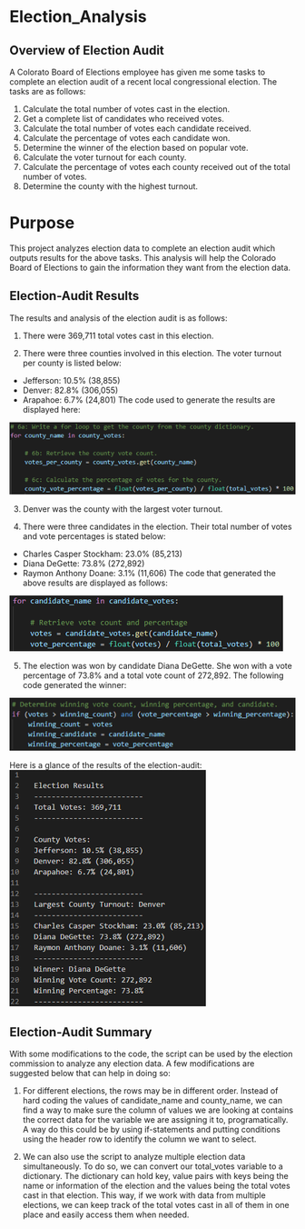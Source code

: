 # Election_Analysis

## Overview of Election Audit

A Colorato Board of Elections employee has given me some tasks to complete an election audit of a recent local congressional election. The tasks are as follows:

1. Calculate the total number of votes cast in the election.
2. Get a complete list of candidates who received votes.
3. Calculate the total number of votes each candidate received.
4. Calculate the percentage of votes each candidate won.
5. Determine the winner of the election based on popular vote.
6. Calculate the voter turnout for each county.
7. Calculate the percentage of votes each county received out of the total number of votes.
8. Determine the county with the highest turnout.

# Purpose

This project analyzes election data to complete an election audit which outputs results for the above tasks. This analysis will help the Colorado Board of Elections to gain the information they want from the election data.

## Election-Audit Results

The results and analysis of the election audit is as follows:

1. There were 369,711 total votes cast in this election.

2. There were three counties involved in this election. The voter turnout per county is listed below:
  * Jefferson: 10.5% (38,855)
  * Denver: 82.8% (306,055)
  * Arapahoe: 6.7% (24,801)
The code used to generate the results are displayed here:

![Calculating_percentage_votes_county](https://github.com/Zarif601/Election_Analysis/blob/main/Resources/Calculating_percentage_votes_county.png)

3. Denver was the county with the largest voter turnout.

4. There were three candidates in the election. Their total number of votes and vote percentages is stated below:
  * Charles Casper Stockham: 23.0% (85,213)
  * Diana DeGette: 73.8% (272,892)
  * Raymon Anthony Doane: 3.1% (11,606)
The code that generated the above results are displayed as follows:

![Calculating_winning_candiate_and_percentage_votes](https://github.com/Zarif601/Election_Analysis/blob/main/Resources/Calculating_winning_candiate_and_percentage_votes.png)

5. The election was won by candidate Diana DeGette. She won with a vote percentage of 73.8% and a total vote count of 272,892.
The following code generated the winner:

![Determining_winner](https://github.com/Zarif601/Election_Analysis/blob/main/Resources/Determining_winner.png)

Here is a glance of the results of the election-audit: 
![Election_Results](https://github.com/Zarif601/Election_Analysis/blob/main/Resources/Election_Results.png)

## Election-Audit Summary

With some modifications to the code, the script can be used by the election commission to analyze any election data. A few modifications are suggested below that can help in doing so:

1. For different elections, the rows may be in different order. Instead of hard coding the values of candidate_name and county_name, we can find a way to make sure the column of values we are looking at contains the correct data for the variable we are assigning it to, programatically. A way do this could be by using if-statements and putting conditions using the header row to identify the column we want to select.

2. We can also use the script to analyze multiple election data simultaneously. To do so, we can convert our total_votes variable to a dictionary. The dictionary can hold key, value pairs with keys being the name or information of the election and the values being the total votes cast in that election. This way, if we work with data from multiple elections, we can keep track of the total votes cast in all of them in one place and easily access them when needed.
